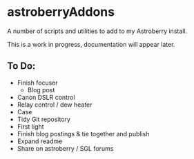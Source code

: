 # astroberryAddons

A number of scripts and utilities to add to my Astroberry install.

This is a work in progress, documentation will appear later.

To Do:
-----

- Finish focuser
  - Blog post
- Canon DSLR control
- Relay control / dew heater
- Case
- Tidy Git repository
- First light
- Finish blog postings & tie together and publish
- Expand readme
- Share on astroberry / SGL forums
